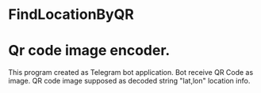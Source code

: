 # FindLocationByQR
# Qr code image encoder.
This program created as Telegram bot application.
Bot receive QR Code as image. QR code image supposed as decoded string "lat,lon" location info.
